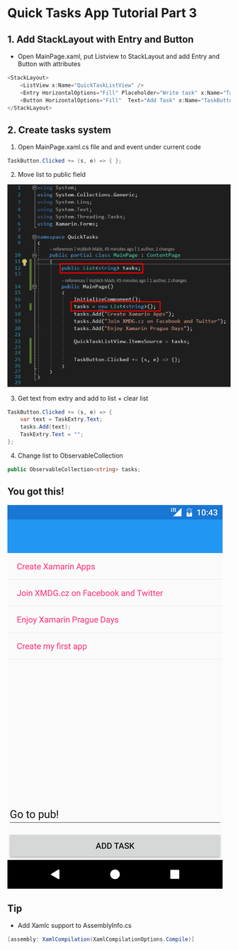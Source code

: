 # Quick Tasks App Tutorial Part 3


## 1. Add StackLayout with Entry and Button

* Open MainPage.xaml, put Listview to StackLayout and add Entry and Button with attributes

```csharp
<StackLayout>
	<ListView x:Name="QuickTaskListView" />
	<Entry HorizontalOptions="Fill" Placeholder="Write task" x:Name="TaskExtry"/>[
	<Button HorizontalOptions="Fill"  Text="Add Task" x:Name="TaskButton"/>
</StackLayout>
```

## 2. Create tasks system


 1. Open MainPage.xaml.cs file and and event under current code

```csharp
TaskButton.Clicked += (s, e) => { };
```

2. Move list to public field

![](Materials/Screenshot_04.png)

3. Get text from extry and add to list + clear list

```csharp
TaskButton.Clicked += (s, e) => {
	var text = TaskExtry.Text;
	tasks.Add(text);
	TaskExtry.Text = "";
};
```


4. Change list to ObservableCollection

```csharp
public ObservableCollection<string> tasks;
```

## You got this!

![](Materials/Screenshot_05.png)


## Tip

* Add Xamlc support to AssemblyInfo.cs
```csharp
[assembly: XamlCompilation(XamlCompilationOptions.Compile)]
```